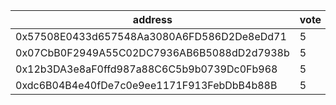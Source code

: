 address|vote|timestamp|signature
---|---|---|---
0x57508E0433d657548Aa3080A6FD586D2De8eDd71|5|1617711669|0x0d21a7ad9975e35ca0c4a4d6d481113a18b92161968b0307874214fc24489e2747527aef77763230ac055cfa8bd3b38b7843fabc55c78855e2e6ddbf6d1c24ba1c
0x07CbB0F2949A55C02DC7936AB6B5088dD2d7938b|5|1617717316|0xee44d1f184744bafb2b33500176151292e47d7157678f4a8411af142148e9e071cfea1306c55b9820f76afbc10f55d7ae53ec17f36ec2af9be29046c257c9c281b
0x12b3DA3e8aF0ffd987a88C6C5b9b0739Dc0Fb968|5|1617728406|0x3cd5acec8b6e6c8bc0e66f5b09cb55fcb1d16bfb0459f359ab2cbb6550c7013d491a6559391d91863908531aedf4783e4212df21495a50d706d43a9ccc2013141c
0xdc6B04B4e40fDe7c0e9ee1171F913FebDbB4b88B|5|1617732183|0x2acbe5b430b820d1e1d43e564c893cfc4f2217deeffa02431f2c31b3d4282209237db75480a890ef4924a5cf89bd6630d2f32ae8188c28f85f137f13b75a20fd1c